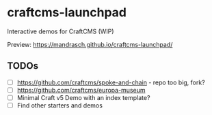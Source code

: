 # craftcms-launchpad
Interactive demos for CraftCMS (WIP)

Preview: https://mandrasch.github.io/craftcms-launchpad/

## TODOs

- [ ] https://github.com/craftcms/spoke-and-chain - repo too big, fork?
- [ ] https://github.com/craftcms/europa-museum
- [ ] Minimal Craft v5 Demo with an index template?
- [ ] Find other starters and demos 